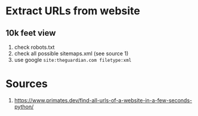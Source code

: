 # Extract URLs from website

## 10k feet view

1. check robots.txt
2. check all possible sitemaps.xml (see source 1)
3. use google `site:theguardian.com filetype:xml`

# Sources

1. <https://www.primates.dev/find-all-urls-of-a-website-in-a-few-seconds-python/>

